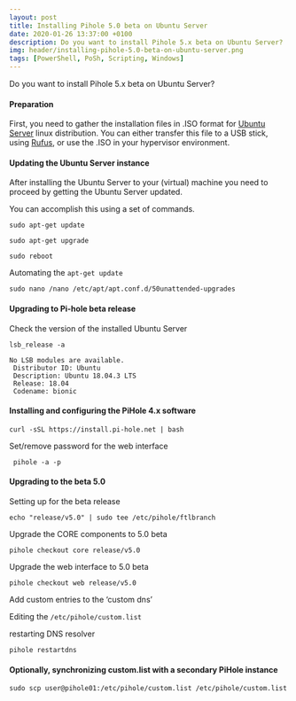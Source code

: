 ```yaml
---
layout: post
title: Installing Pihole 5.0 beta on Ubuntu Server
date: 2020-01-26 13:37:00 +0100
description: Do you want to install Pihole 5.x beta on Ubuntu Server?
img: header/installing-pihole-5.0-beta-on-ubuntu-server.png
tags: [PowerShell, PoSh, Scripting, Windows]
---
```

Do you want to install Pihole 5.x beta on Ubuntu Server?

#### Preparation

First, you need to gather the installation files in .ISO format for [Ubuntu Server](https://ubuntu.com/download/server) linux distribution. You can either transfer this file to a USB stick, using [Rufus](https://rufus.ie/), or use the .ISO in your hypervisor environment.

#### Updating the Ubuntu Server instance

After installing the Ubuntu Server to your (virtual) machine you need to proceed by getting the Ubuntu Server updated.

You can accomplish this using a set of commands.

```sudo apt-get update```

```sudo apt-get upgrade```

```sudo reboot```

Automating the ```apt-get update```

```sudo nano /nano /etc/apt/apt.conf.d/50unattended-upgrades```

#### Upgrading to Pi-hole beta release

Check the version of the installed Ubuntu Server


```lsb_release -a```

```
No LSB modules are available.
 Distributor ID: Ubuntu
 Description: Ubuntu 18.04.3 LTS
 Release: 18.04
 Codename: bionic
```

#### Installing and configuring the PiHole 4.x software

```curl -sSL https://install.pi-hole.net | bash```

Set/remove password for the web interface

``` pihole -a -p```

#### Upgrading to the beta 5.0

Setting up for the beta release

```echo "release/v5.0" | sudo tee /etc/pihole/ftlbranch```

Upgrade the CORE components to 5.0 beta

```pihole checkout core release/v5.0```

Upgrade the web interface to 5.0 beta

```pihole checkout web release/v5.0```

Add custom entries to the ‘custom dns’

Editing the ```/etc/pihole/custom.list```

restarting DNS resolver 

```pihole restartdns```

#### Optionally, synchronizing custom.list with a secondary PiHole instance

```sudo scp user@pihole01:/etc/pihole/custom.list /etc/pihole/custom.list```

